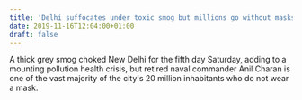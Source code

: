 ```yaml
---
title: 'Delhi suffocates under toxic smog but millions go without masks'
date: 2019-11-16T12:04:00+01:00
draft: false
---
```


A thick grey smog choked New Delhi for the fifth day Saturday, adding to a mounting pollution health crisis, but retired naval commander Anil Charan is one of the vast majority of the city's 20 million inhabitants who do not wear a mask.